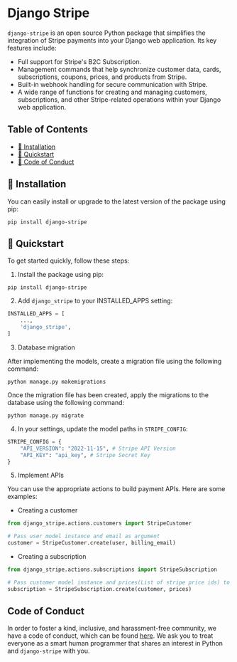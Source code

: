 # Django Stripe

`django-stripe` is an open source Python package that simplifies the integration of Stripe payments into your Django web application. Its key features include:

- Full support for Stripe's B2C Subscription.
- Management commands that help synchronize customer data, cards, subscriptions, coupons, prices, and products from Stripe.
- Built-in webhook handling for secure communication with Stripe.
- A wide range of functions for creating and managing customers, subscriptions, and other Stripe-related operations within your Django web application.

## Table of Contents

- [💾 Installation](#-installation)
- [🚀 Quickstart](#-quickstart)
- [📜 Code of Conduct](#code-of-conduct)

## 💾 Installation

You can easily install or upgrade to the latest version of the package using pip:

```
pip install django-stripe
```

## 🚀 Quickstart

To get started quickly, follow these steps:

1. Install the package using pip:

```commandline
pip install django-stripe
```

2. Add `django_stripe` to your INSTALLED_APPS setting:

```python
INSTALLED_APPS = [
    ...,
    'django_stripe',
]
```

3. Database migration

After implementing the models, create a migration file using the following command:

```
python manage.py makemigrations
```

Once the migration file has been created, apply the migrations to the database using the following command:

```
python manage.py migrate
```

4. In your settings, update the model paths in `STRIPE_CONFIG`:

```python
STRIPE_CONFIG = {
    "API_VERSION": "2022-11-15", # Stripe API Version
    "API_KEY": "api_key", # Stripe Secret Key
}
```

5. Implement APIs

You can use the appropriate actions to build payment APIs. Here are some examples:

- Creating a customer

```python
from django_stripe.actions.customers import StripeCustomer

# Pass user model instance and email as argument
customer = StripeCustomer.create(user, billing_email)
```

- Creating a subscription

```python
from django_stripe.actions.subscriptions import StripeSubscription

# Pass customer model instance and prices(List of stripe price ids) to subscribe as argument
subscription = StripeSubscription.create(customer, prices)
```

## Code of Conduct

In order to foster a kind, inclusive, and harassment-free community, we have a code of conduct, which can be found [here](CODE_OF_CONDUCT.md). We ask you to treat everyone as a smart human programmer that shares an interest in Python and `django-stripe` with you.
